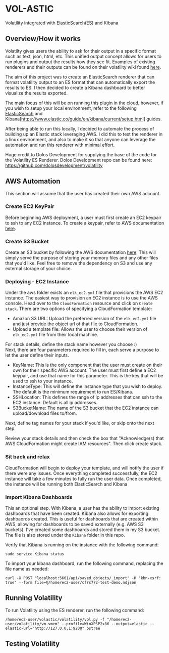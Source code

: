 # VOL-ASTIC
Volatility integrated with ElasticSearch(ES) and Kibana

## Overview/How it works
Volatilty gives users the ability to ask for their output in a specific format such as text, json, html, etc. This unified output concept allows for users to run plugins and output the results how they see fit. Examples of existing renderers and their outputs can be found on their volatility wiki found [here](https://github.com/volatilityfoundation/volatility/wiki/Unified-Output).

The aim of this project was to create an ElasticSearch renderer that can format volatility output to an ES format that can automatically export the results to ES. I then decided to create a Kibana dashboard to better visualize the results exported.

The main focus of this will be on running this plugin in the cloud, however, if you wish to setup your local environment, refer to the following [ElasticSearch](https://www.elastic.co/guide/en/elasticsearch/reference/current/setup.html) and Kibana[https://www.elastic.co/guide/en/kibana/current/setup.html] guides.

After being able to run this locally, I decided to automate the process of building up an Elastic stack leveraging AWS. I did this to test the renderer in a linux environment, and also to make it so that anyone can leverage the automation and run this renderer with minimal effort.

Huge credit to Dolos Development for supplying the base of the code for the Volatility ES Renderer.
Dolos Development repo can be found here: https://github.com/dolosdevelopment/volatility

## AWS Automation
This section will assume that the user has created their own AWS account.

### Create EC2 KeyPair
Before beginning AWS deployment, a user must first create an EC2 keypair to ssh to any EC2 instance. To create a keypair, refer to AWS documentation [here](https://docs.aws.amazon.com/AWSEC2/latest/UserGuide/ec2-key-pairs.html).

### Create S3 Bucket
Create an S3 bucket by following the AWS documentation [here](https://docs.aws.amazon.com/quickstarts/latest/s3backup/step-1-create-bucket.html). This will simply serve the purpose of storing your memory files and any other files that you'd like. Feel free to remove the dependency on S3 and use any external storage of your choice.

### Deploying - EC2 Instance
Under the aws folder exists an `elk_ec2.yml` file that provisions the AWS EC2 instance. The easiest way to provision an EC2 instance is to use the AWS console. Head over to the `CloudFormation` resource and click on `Create stack`. There are two options of specifying a CloudFormation template:

- Amazon S3 URL: Upload the preferred version of the `elk_ec2.yml` file and just provide the object url of that file to CloudFormation.
- Upload a template file: Allows the user to choose their version of `elk_ec2.yml` file from their local machine.

For stack details, define the stack name however you choose :)\
Next, there are four parameters required to fill in, each serve a purpose to let the user define their inputs.

- KeyName: This is the only component that the user must create on their own for their specific AWS account. The user must first define a EC2 keypair, and use that name for this parameter. This is the key that will be used to ssh to your instance.
- InstanceType: This will define the instance type that you wish to deploy. The default is the minimum requirement to run ES/Kibana.
- SSHLocation: This defines the range of ip addresses that can ssh to the EC2 instance. Default is all ip addresses.
- S3BucketName: The name of the S3 bucket that the EC2 instance can upload/download files to/from.

Next, define tag names for your stack if you'd like, or skip onto the next step.

Review your stack details and then check the box that "Acknowledge(s) that AWS CloudFormation might create IAM resources". Then click create stack.

### Sit back and relax
CloudFormation will begin to deploy your template, and will notify the user if there were any issues. Once everything completed successfully, the EC2 instance will take a few minutes to fully run the user data. Once completed, the instance will be running both ElasticSearch and Kibana

### Import Kibana Dashboards
This an optional step. With Kibana, a user has the ability to import existing dashboards that have been created. Kibana also allows for exporting dashbaords created. This is useful for dashboards that are created within AWS, allowing for dashboards to be saved externally (e.g. AWS S3 buckets). I've created some dashboards and stored them in my S3 bucket. The file is also stored under the `Kibana` folder in this repo. 

Verify that Kibana is running on the instance with the following command:
```
sudo service Kibana status
```

To import your kibana dashboard, run the following command, replacing the file name as needed:
```
curl -X POST "localhost:5601/api/saved_objects/_import" -H "kbn-xsrf: true" --form file=@/home/ec2-user/cfrs772-test-demo.ndjson
```

## Running Volatility
To run Volatility using the ES renderer, run the following command:
```
/home/ec2-user/volastic/volatility/vol.py -f "/home/ec2-user/volatility/vm.vmem" --profile=WinXPSP2x86 --output=elastic --elastic-url="http://127.0.0.1:9200" pstree
```

## Testing Volatility







